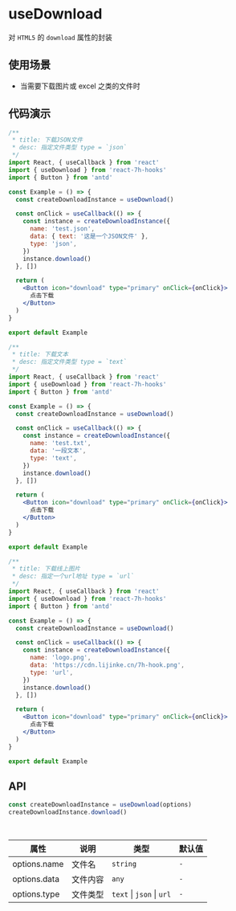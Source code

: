 # useDownload

对 `HTML5` 的 `download` 属性的封装

## 使用场景

- 当需要下载图片或 excel 之类的文件时

## 代码演示

```jsx
/**
 * title: 下载JSON文件
 * desc: 指定文件类型 type = `json`
 */
import React, { useCallback } from 'react'
import { useDownload } from 'react-7h-hooks'
import { Button } from 'antd'

const Example = () => {
  const createDownloadInstance = useDownload()

  const onClick = useCallback(() => {
    const instance = createDownloadInstance({
      name: 'test.json',
      data: { text: '这是一个JSON文件' },
      type: 'json',
    })
    instance.download()
  }, [])

  return (
    <Button icon="download" type="primary" onClick={onClick}>
      点击下载
    </Button>
  )
}

export default Example
```

```jsx
/**
 * title: 下载文本
 * desc: 指定文件类型 type = `text`
 */
import React, { useCallback } from 'react'
import { useDownload } from 'react-7h-hooks'
import { Button } from 'antd'

const Example = () => {
  const createDownloadInstance = useDownload()

  const onClick = useCallback(() => {
    const instance = createDownloadInstance({
      name: 'test.txt',
      data: '一段文本',
      type: 'text',
    })
    instance.download()
  }, [])

  return (
    <Button icon="download" type="primary" onClick={onClick}>
      点击下载
    </Button>
  )
}

export default Example
```

```jsx
/**
 * title: 下载线上图片
 * desc: 指定一个url地址 type = `url`
 */
import React, { useCallback } from 'react'
import { useDownload } from 'react-7h-hooks'
import { Button } from 'antd'

const Example = () => {
  const createDownloadInstance = useDownload()

  const onClick = useCallback(() => {
    const instance = createDownloadInstance({
      name: 'logo.png',
      data: 'https://cdn.lijinke.cn/7h-hook.png',
      type: 'url',
    })
    instance.download()
  }, [])

  return (
    <Button icon="download" type="primary" onClick={onClick}>
      点击下载
    </Button>
  )
}

export default Example
```

## API

```js
const createDownloadInstance = useDownload(options)
createDownloadInstance.download()
```

<br/>

| 属性         | 说明     | 类型                      | 默认值 |
| ------------ | -------- | ------------------------- | ------ |
| options.name | 文件名   | `string`                  | `-`    |
| options.data | 文件内容 | `any`        | `-`    |
| options.type | 文件类型 | `text` \| `json` \| `url` | `-`    |
